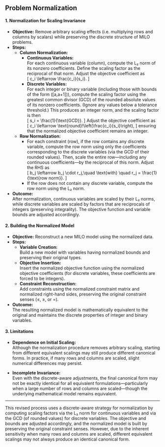 
## Problem Normalization
#### **1. Normalization for Scaling Invariance**
- **Objective:** Remove arbitrary scaling effects (i.e. multiplying rows and columns by scalars) while preserving the discrete structure of MILO problems.
- **Steps:**
  - **Column Normalization:**  
    - **Continuous Variables:**  
      For each continuous variable (column), compute the L₂ norm of its nonzero coefficients. Define the scaling factor as the reciprocal of that norm. Adjust the objective coefficient as  
      \[
      c_i \leftarrow \frac{c_i}{s_i}.
      \]
    - **Discrete Variables:**  
      For each integer or binary variable (including those with bounds of the form \([a,a+1]\)), compute the scaling factor using the greatest common divisor (GCD) of the rounded absolute values of its nonzero coefficients. (Ignore any values below a tolerance threshold.) This produces an integer norm, and the scaling factor is then  
      \[
      s_i = \frac{1}{\text{GCD}}.
      \]
      Adjust the objective coefficient as  
      \[
      c_i \leftarrow \text{round}\!\left(\frac{c_i}{s_i}\right),
      \]
      ensuring that the normalized objective coefficient remains an integer.
  - **Row Normalization:**  
    - For each constraint (row), if the row contains any discrete variable, compute the row norm using only the coefficients corresponding to the discrete variables (via the GCD of their rounded values). Then, scale the entire row—including any continuous coefficients—by the reciprocal of this norm. Adjust the RHS as  
      \[
      b_j \leftarrow b_j \cdot r_j,\quad \text{with} \quad r_j = \frac{1}{\text{row norm}}.
      \]
    - If the row does not contain any discrete variable, compute the row norm using the L₂ norm.
- **Outcome:**  
  After normalization, continuous variables are scaled by their L₂ norms, while discrete variables are scaled by factors that are reciprocals of integers (preserving integrality). The objective function and variable bounds are adjusted accordingly.

#### **2. Building the Normalized Model**
- **Objective:** Reconstruct a new MILO model using the normalized data.
- **Steps:**
  - **Variable Creation:**  
    Build a new model with variables having normalized bounds and preserving their original types.
  - **Objective Insertion:**  
    Insert the normalized objective function using the normalized objective coefficients (for discrete variables, these coefficients are forced to be integers).
  - **Constraint Reconstruction:**  
    Add constraints using the normalized constraint matrix and normalized right-hand sides, preserving the original constraint senses (≤, ≥, or =).
- **Outcome:**  
  The resulting normalized model is mathematically equivalent to the original and maintains the discrete properties of integer and binary variables.

#### **3. Limitations**
- **Dependence on Initial Scaling:**  
  Although the normalization procedure removes arbitrary scaling, starting from different equivalent scalings may still produce different canonical forms. In practice, if many rows and columns are scaled, slight numerical differences may persist.

- **Incomplete Invariance:**  
  Even with the discrete-aware adjustments, the final canonical form may not be exactly identical for all equivalent formulations—particularly when a large number of rows and columns are scaled—though the underlying mathematical model remains equivalent.

---

This revised process uses a discrete-aware strategy for normalization by computing scaling factors via the L₂ norm for continuous variables and via the GCD (of rounded values) for discrete variables. The objective and bounds are adjusted accordingly, and the normalized model is built by preserving the original constraint senses. However, due to the inherent sensitivity when many rows and columns are scaled, different equivalent scalings may not always produce an identical canonical form.